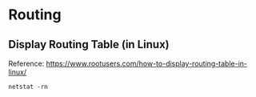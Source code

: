 # Routing
## Display Routing Table (in Linux)
Reference: https://www.rootusers.com/how-to-display-routing-table-in-linux/

`netstat -rn`
